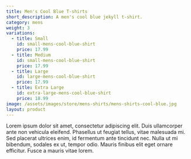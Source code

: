 ```yaml
---
title: Men's Cool Blue T-shirts
short_description: A men's cool blue jekyll t-shirt.
category: mens
weight: 3
variations:
  - title: Small
    id: small-mens-cool-blue-shirt
    price: 17.99
  - title: Medium
    id: small-mens-cool-blue-shirt
    price: 17.99
  - title: Large
    id: large-mens-cool-blue-shirt
    price: 17.99
  - title: Extra Large
    id: extra-large-mens-cool-blue-shirt
    price: 18.99
image: /assets/images/store/mens-shirts/mens-shirts-cool-blue.jpg
layout: product
---
```

Lorem ipsum dolor sit amet, consectetur adipiscing elit. Duis ullamcorper ante non vehicula eleifend.
Phasellus ut feugiat tellus, vitae malesuada mi. Sed placerat ultrices enim, id fermentum ante tincidunt nec.
Nulla ut mi bibendum, sodales ex ut, tempor odio. Mauris finibus elit eget ornare efficitur. Fusce a mauris vitae lorem.




<!-- <button
    class="snipcart-add-item"
    data-item-id="2"
    data-item-name="Bacon"
    data-item-price="3.00"
    data-item-weight="20"
    data-item-url="http://myapp.com/products/bacon"
    data-item-description="Some fresh bacon">
    Buy bacon
</button> -->
